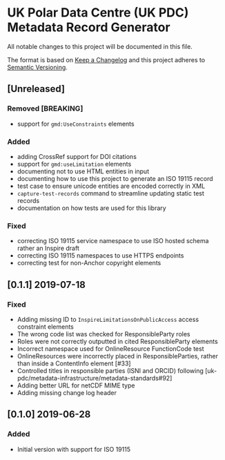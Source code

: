 # UK Polar Data Centre (UK PDC) Metadata Record Generator

All notable changes to this project will be documented in this file.

The format is based on [Keep a Changelog](http://keepachangelog.com/en/1.0.0/)
and this project adheres to [Semantic Versioning](http://semver.org/spec/v2.0.0.html).

## [Unreleased]

### Removed [BREAKING]

* support for `gmd:UseConstraints` elements

### Added

* adding CrossRef support for DOI citations
* support for `gmd:useLimitation` elements
* documenting not to use HTML entities in input
* documenting how to use this project to generate an ISO 19115 record
* test case to ensure unicode entities are encoded correctly in XML
* `capture-test-records` command to streamline updating static test records
* documentation on how tests are used for this library

### Fixed

* correcting ISO 19115 service namespace to use ISO hosted schema rather an Inspire draft
* correcting ISO 19115 namespaces to use HTTPS endpoints
* correcting test for non-Anchor copyright elements

## [0.1.1] 2019-07-18

### Fixed

* Adding missing ID to `InspireLimitationsOnPublicAccess` access constraint elements
* The wrong code list was checked for ResponsibleParty roles
* Roles were not correctly outputted in cited ResponsibleParty elements
* Incorrect namespace used for OnlineResource FunctionCode test
* OnlineResources were incorrectly placed in ResponsibleParties, rather than inside a ContentInfo element [#33]
* Controlled titles in responsible parties (ISNI and ORCID) following 
  [uk-pdc/metadata-infrastructure/metadata-standards#92]
* Adding better URL for netCDF MIME type
* Adding missing change log header

## [0.1.0] 2019-06-28

### Added

* Initial version with support for ISO 19115

